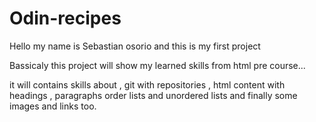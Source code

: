 # Odin-recipes
Hello my name is Sebastian osorio and this is my first project 

Bassicaly this project will show my learned skills from html pre course...

it will contains skills about , git with repositories , html content with headings , paragraphs order lists and unordered lists and finally some images and links too.
